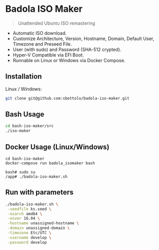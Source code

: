 # Badola ISO Maker
> Unattended Ubuntu ISO remastering

- Automatic ISO download.
- Customize Architecture, Version, Hostname, Domain, Default User, Timezone and Preseed File. 
- User (with sudo) and Password (SHA-512 crypted).
- Hyper-V Compatible via EFI Boot.
- Runnable on Linux or Windows via Docker Compose.

## Installation

Linux / Windows:

```bash
git clone git@github.com:sbottolo/badola-iso-maker.git
```

## Bash Usage

```bash
cd bash-iso-maker/src
./iso-maker
```

## Docker Usage (Linux/Windows)

```docker
cd bash-iso-maker
docker-compose run badola_isomaker bash

bash# sudo su
/app# ./badola-iso-maker.sh
```

## Run with parameters

```bash
./badola-iso-maker.sh \
 -seedfile ks.seed \
 -osarch amd64 \
 -osver 16.04 \
 -hostname unassigned-hostname \
 -domain unassigned-domain \
 -timezone Etc/UTC \
 -username develop \
 -password develop
```
